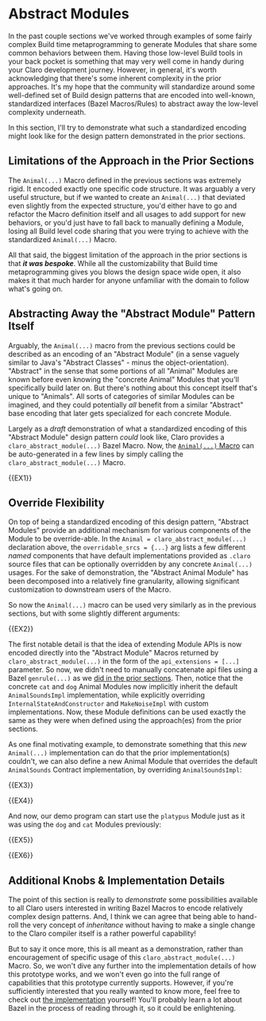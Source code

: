 # Abstract Modules

In the past couple sections we've worked through examples of some fairly complex Build time metaprogramming to generate
Modules that share some common behaviors between them. Having those low-level Build tools in your back pocket is
something that may very well come in handy during your Claro development journey. However, in general, it's worth
acknowledging that there's some inherent complexity in the prior approaches. It's my hope that the community will
standardize around some well-defined set of Build design patterns that are encoded into well-known, standardized
interfaces (Bazel Macros/Rules) to abstract away the low-level complexity underneath.

In this section, I'll try to demonstrate what such a standardized encoding might look like for the design pattern
demonstrated in the prior sections.

## Limitations of the Approach in the Prior Sections

The `Animal(...)` Macro defined in the previous sections was extremely rigid. It encoded exactly one specific code 
structure. It was arguably a very useful structure, but if we wanted to create an `Animal(...)` that deviated even
slightly from the expected structure, you'd either have to go and refactor the Macro definition itself and all usages to
add support for new behaviors, or you'd just have to fall back to manually defining a Module, losing all Build level
code sharing that you were trying to achieve with the standardized `Animal(...)` Macro.

All that said, the biggest limitation of the approach in the prior sections is that **_it was bespoke_**. While all the
customizability that Build time metaprogramming gives you blows the design space wide open, it also makes it that much
harder for anyone unfamiliar with the domain to follow what's going on.

## Abstracting Away the "Abstract Module" Pattern Itself

Arguably, the `Animal(...)` macro from the previous sections could be described as an encoding of an "Abstract Module"
(in a sense vaguely similar to Java's "Abstract Classes" - minus the object-orientation). "Abstract" in the sense that
some portions of all "Animal" Modules are known before even knowing the "concrete Animal" Modules that you'll
specifically build later on. But there's nothing about this concept itself that's unique to "Animals". All sorts of
categories of similar Modules can be imagined, and they could potentially *all* benefit from a similar "Abstract" base
encoding that later gets specialized for each concrete Module.

Largely as a _draft_ demonstration of what a standardized encoding of this "Abstract Module" design pattern _could_ look
like, Claro provides a `claro_abstract_module(...)` Bazel Macro. Now, the 
[`Animal(...)` Macro](../reusing_module_apis/reusing_module_apis.generated_docs.md#declaring-a-macro-in-a-bzl-file-to-make-this-factored-out-build-logic-portable) 
can be auto-generated in a few lines by simply calling the `claro_abstract_module(...)` Macro.

{{EX1}}

## Override Flexibility

On top of being a standardized encoding of this design pattern, "Abstract Modules" provide an additional mechanism for
various components of the Module to be override-able. In the `Animal = claro_abstract_module(...)` declaration above,
the `overridable_srcs = {...}` arg lists a few different _named_ components that have default implementations provided
as `.claro` source files that can be optionally overridden by any concrete `Animal(...)` usages. For the sake of
demonstration, the "Abstract Animal Module" has been decomposed into a relatively fine granularity, allowing significant
customization to downstream users of the Macro.

So now the `Animal(...)` macro can be used very similarly as in the previous sections, but with some slightly different
arguments:

{{EX2}}

The first notable detail is that the idea of extending Module APIs is now encoded directly into the "Abstract Module"
Macros returned by `claro_abstract_module(...)` in the form of the `api_extensions = [...]` parameter. So now, we didn't
need to manually concatenate api files using a Bazel `genrule(...)` as we 
[did in the prior sections](../reusing_module_apis/reusing_module_apis.generated_docs.md#fig-9). Then, notice that
the concrete `cat` and `dog` Animal Modules now implicitly inherit the default `AnimalSoundsImpl` implementation, while
explicitly overriding `InternalStateAndConstructor` and `MakeNoiseImpl` with custom implementations. Now, these Module
definitions can be used exactly the same as they were when defined using the approach(es) from the prior sections.

As one final motivating example, to demonstrate something that this _new_ `Animal(...)` implementation can do that the
prior implementation(s) couldn't, we can also define a new Animal Module that overrides the default `AnimalSounds`
Contract implementation, by overriding `AnimalSoundsImpl`:

{{EX3}}

{{EX4}}

And now, our demo program can start use the `platypus` Module just as it was using the `dog` and `cat` Modules 
previously:

{{EX5}}

{{EX6}}

## Additional Knobs & Implementation Details

The point of this section is really to _demonstrate_ some possibilities available to all Claro users interested in
writing Bazel Macros to encode relatively complex design patterns. And, I think we can agree that being able to 
hand-roll the very concept of _inheritance_ without having to make a single change to the Claro compiler itself is a
rather powerful capability!

But to say it once more, this is all meant as a demonstration, rather than encouragement of specific usage of this
`claro_abstract_module(...)` Macro. So, we won't dive any further into the implementation details of how this prototype
works, and we won't even go into the full range of capabilities that this prototype currently supports. However, if
you're sufficiently interested that you really wanted to know more, feel free to check out 
<a href="https://github.com/JasonSteving99/claro-lang/blob/main/stdlib/utils/abstract_modules/abstract_module_internal.bzl" target="_blank">the implementation</a>
yourself! You'll probably learn a lot about Bazel in the process of reading through it, so it could be enlightening.